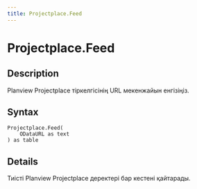 ```yaml
---
title: Projectplace.Feed
---
```


# Projectplace.Feed


## Description

Planview Projectplace тіркелгісінің URL мекенжайын енгізіңіз.


## Syntax

```powerquery
Projectplace.Feed(
    ODataURL as text
) as table
```


## Details

Тиісті Planview Projectplace деректері бар кестені қайтарады.



